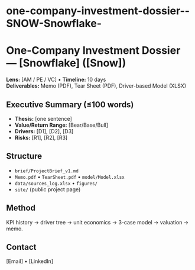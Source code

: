 # one-company-investment-dossier--SNOW-Snowflake-
# One-Company Investment Dossier — [Snowflake] ([Snow])

**Lens:** [AM / PE / VC] • **Timeline:** 10 days  
**Deliverables:** Memo (PDF), Tear Sheet (PDF), Driver-based Model (XLSX)

## Executive Summary (≤100 words)
- **Thesis:** [one sentence]
- **Value/Return Range:** [Bear/Base/Bull]
- **Drivers:** [D1], [D2], [D3]
- **Risks:** [R1], [R2], [R3]

## Structure
- `brief/ProjectBrief_v1.md`
- `Memo.pdf` • `TearSheet.pdf` • `model/Model.xlsx`
- `data/sources_log.xlsx` • `figures/`
- `site/` (public project page)

## Method
KPI history → driver tree → unit economics → 3-case model → valuation → memo.

## Contact
[Email] • [LinkedIn]
